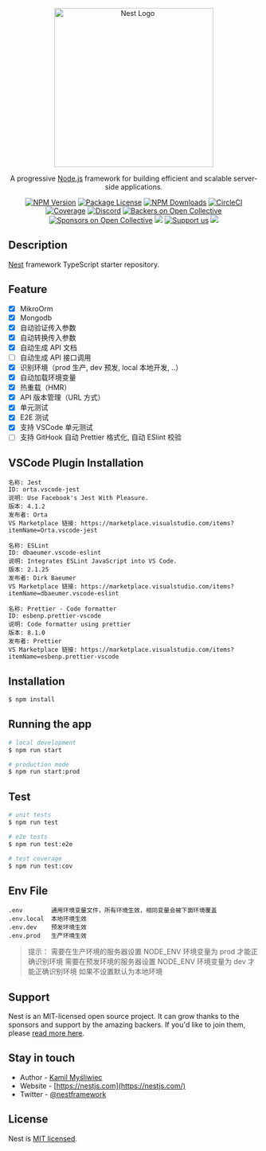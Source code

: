 <p align="center">
  <a href="http://nestjs.com/" target="blank"><img src="https://nestjs.com/img/logo_text.svg" width="320" alt="Nest Logo" /></a>
</p>

[circleci-image]: https://img.shields.io/circleci/build/github/nestjs/nest/master?token=abc123def456
[circleci-url]: https://circleci.com/gh/nestjs/nest

  <p align="center">A progressive <a href="http://nodejs.org" target="_blank">Node.js</a> framework for building efficient and scalable server-side applications.</p>
    <p align="center">
<a href="https://www.npmjs.com/~nestjscore" target="_blank"><img src="https://img.shields.io/npm/v/@nestjs/core.svg" alt="NPM Version" /></a>
<a href="https://www.npmjs.com/~nestjscore" target="_blank"><img src="https://img.shields.io/npm/l/@nestjs/core.svg" alt="Package License" /></a>
<a href="https://www.npmjs.com/~nestjscore" target="_blank"><img src="https://img.shields.io/npm/dm/@nestjs/common.svg" alt="NPM Downloads" /></a>
<a href="https://circleci.com/gh/nestjs/nest" target="_blank"><img src="https://img.shields.io/circleci/build/github/nestjs/nest/master" alt="CircleCI" /></a>
<a href="https://coveralls.io/github/nestjs/nest?branch=master" target="_blank"><img src="https://coveralls.io/repos/github/nestjs/nest/badge.svg?branch=master#9" alt="Coverage" /></a>
<a href="https://discord.gg/G7Qnnhy" target="_blank"><img src="https://img.shields.io/badge/discord-online-brightgreen.svg" alt="Discord"/></a>
<a href="https://opencollective.com/nest#backer" target="_blank"><img src="https://opencollective.com/nest/backers/badge.svg" alt="Backers on Open Collective" /></a>
<a href="https://opencollective.com/nest#sponsor" target="_blank"><img src="https://opencollective.com/nest/sponsors/badge.svg" alt="Sponsors on Open Collective" /></a>
  <a href="https://paypal.me/kamilmysliwiec" target="_blank"><img src="https://img.shields.io/badge/Donate-PayPal-ff3f59.svg"/></a>
    <a href="https://opencollective.com/nest#sponsor"  target="_blank"><img src="https://img.shields.io/badge/Support%20us-Open%20Collective-41B883.svg" alt="Support us"></a>
  <a href="https://twitter.com/nestframework" target="_blank"><img src="https://img.shields.io/twitter/follow/nestframework.svg?style=social&label=Follow"></a>
</p>
  <!--[![Backers on Open Collective](https://opencollective.com/nest/backers/badge.svg)](https://opencollective.com/nest#backer)
  [![Sponsors on Open Collective](https://opencollective.com/nest/sponsors/badge.svg)](https://opencollective.com/nest#sponsor)-->

## Description

[Nest](https://github.com/nestjs/nest) framework TypeScript starter repository.

## Feature

- [x] MikroOrm
- [x] Mongodb
- [x] 自动验证传入参数
- [x] 自动转换传入参数
- [x] 自动生成 API 文档
- [ ] 自动生成 API 接口调用
- [x] 识别环境（prod 生产, dev 预发, local 本地开发, ..）
- [x] 自动加载环境变量
- [x] 热重载（HMR）
- [x] API 版本管理（URL 方式）
- [x] 单元测试
- [x] E2E 测试
- [x] 支持 VSCode 单元测试
- [ ] 支持 GitHook 自动 Prettier 格式化, 自动 ESlint 校验

## VSCode Plugin Installation

```
名称: Jest
ID: orta.vscode-jest
说明: Use Facebook's Jest With Pleasure.
版本: 4.1.2
发布者: Orta
VS Marketplace 链接: https://marketplace.visualstudio.com/items?itemName=Orta.vscode-jest
```

```
名称: ESLint
ID: dbaeumer.vscode-eslint
说明: Integrates ESLint JavaScript into VS Code.
版本: 2.1.25
发布者: Dirk Baeumer
VS Marketplace 链接: https://marketplace.visualstudio.com/items?itemName=dbaeumer.vscode-eslint
```

```
名称: Prettier - Code formatter
ID: esbenp.prettier-vscode
说明: Code formatter using prettier
版本: 8.1.0
发布者: Prettier
VS Marketplace 链接: https://marketplace.visualstudio.com/items?itemName=esbenp.prettier-vscode
```

## Installation

```bash
$ npm install
```

## Running the app

```bash
# local development
$ npm run start

# production mode
$ npm run start:prod
```

## Test

```bash
# unit tests
$ npm run test

# e2e tests
$ npm run test:e2e

# test coverage
$ npm run test:cov
```

## Env File

```
.env        通用环境变量文件，所有环境生效，相同变量会被下面环境覆盖
.env.local  本地环境生效
.env.dev    预发环境生效
.env.prod   生产环境生效
```

> 提示：
> 需要在生产环境的服务器设置 NODE_ENV 环境变量为 prod 才能正确识别环境
> 需要在预发环境的服务器设置 NODE_ENV 环境变量为 dev 才能正确识别环境
> 如果不设置默认为本地环境

## Support

Nest is an MIT-licensed open source project. It can grow thanks to the sponsors and support by the amazing backers. If you'd like to join them, please [read more here](https://docs.nestjs.com/support).

## Stay in touch

- Author - [Kamil Myśliwiec](https://kamilmysliwiec.com)
- Website - [https://nestjs.com](https://nestjs.com/)
- Twitter - [@nestframework](https://twitter.com/nestframework)

## License

Nest is [MIT licensed](LICENSE).
